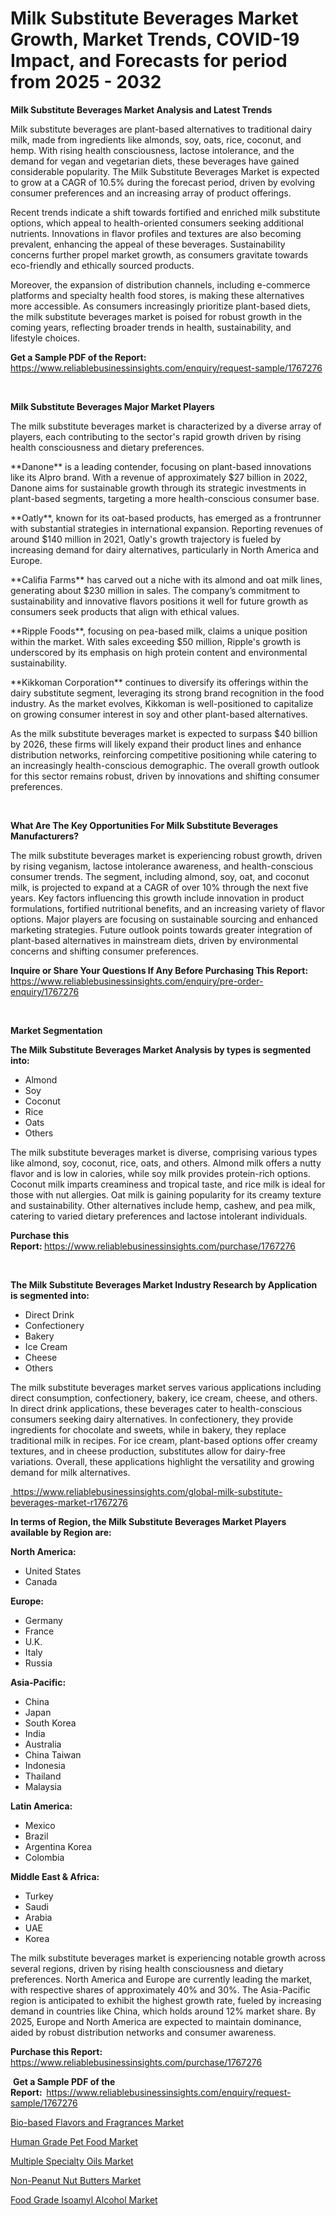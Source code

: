 <p><h1>Milk Substitute Beverages Market Growth, Market Trends, COVID-19 Impact, and Forecasts for period from 2025 - 2032</h1></p><p><strong>Milk Substitute Beverages Market Analysis and Latest Trends</strong></p>
<p><p>Milk substitute beverages are plant-based alternatives to traditional dairy milk, made from ingredients like almonds, soy, oats, rice, coconut, and hemp. With rising health consciousness, lactose intolerance, and the demand for vegan and vegetarian diets, these beverages have gained considerable popularity. The Milk Substitute Beverages Market is expected to grow at a CAGR of 10.5% during the forecast period, driven by evolving consumer preferences and an increasing array of product offerings.</p><p>Recent trends indicate a shift towards fortified and enriched milk substitute options, which appeal to health-oriented consumers seeking additional nutrients. Innovations in flavor profiles and textures are also becoming prevalent, enhancing the appeal of these beverages. Sustainability concerns further propel market growth, as consumers gravitate towards eco-friendly and ethically sourced products. </p><p>Moreover, the expansion of distribution channels, including e-commerce platforms and specialty health food stores, is making these alternatives more accessible. As consumers increasingly prioritize plant-based diets, the milk substitute beverages market is poised for robust growth in the coming years, reflecting broader trends in health, sustainability, and lifestyle choices.</p></p>
<p><strong>Get a Sample PDF of the Report:&nbsp;</strong> <a href="https://www.reliablebusinessinsights.com/enquiry/request-sample/1767276?utm_campaign=60&utm_medium=2&utm_source=Github&utm_content=ia&utm_term=15022025&utm_id=milk-substitute-beverages">https://www.reliablebusinessinsights.com/enquiry/request-sample/1767276</a></p>
<p>&nbsp;</p>
<p><strong>Milk Substitute Beverages Major Market Players</strong></p>
<p><p>The milk substitute beverages market is characterized by a diverse array of players, each contributing to the sector's rapid growth driven by rising health consciousness and dietary preferences. </p><p>**Danone** is a leading contender, focusing on plant-based innovations like its Alpro brand. With a revenue of approximately $27 billion in 2022, Danone aims for sustainable growth through its strategic investments in plant-based segments, targeting a more health-conscious consumer base.</p><p>**Oatly**, known for its oat-based products, has emerged as a frontrunner with substantial strategies in international expansion. Reporting revenues of around $140 million in 2021, Oatly's growth trajectory is fueled by increasing demand for dairy alternatives, particularly in North America and Europe.</p><p>**Califia Farms** has carved out a niche with its almond and oat milk lines, generating about $230 million in sales. The company’s commitment to sustainability and innovative flavors positions it well for future growth as consumers seek products that align with ethical values.</p><p>**Ripple Foods**, focusing on pea-based milk, claims a unique position within the market. With sales exceeding $50 million, Ripple's growth is underscored by its emphasis on high protein content and environmental sustainability.</p><p>**Kikkoman Corporation** continues to diversify its offerings within the dairy substitute segment, leveraging its strong brand recognition in the food industry. As the market evolves, Kikkoman is well-positioned to capitalize on growing consumer interest in soy and other plant-based alternatives.</p><p>As the milk substitute beverages market is expected to surpass $40 billion by 2026, these firms will likely expand their product lines and enhance distribution networks, reinforcing competitive positioning while catering to an increasingly health-conscious demographic. The overall growth outlook for this sector remains robust, driven by innovations and shifting consumer preferences.</p></p>
<p>&nbsp;</p>
<p><strong>What Are The Key Opportunities For Milk Substitute Beverages Manufacturers?</strong></p>
<p><p>The milk substitute beverages market is experiencing robust growth, driven by rising veganism, lactose intolerance awareness, and health-conscious consumer trends. The segment, including almond, soy, oat, and coconut milk, is projected to expand at a CAGR of over 10% through the next five years. Key factors influencing this growth include innovation in product formulations, fortified nutritional benefits, and an increasing variety of flavor options. Major players are focusing on sustainable sourcing and enhanced marketing strategies. Future outlook points towards greater integration of plant-based alternatives in mainstream diets, driven by environmental concerns and shifting consumer preferences.</p></p>
<p><strong>Inquire or Share Your Questions If Any Before Purchasing This Report:</strong> <a href="https://www.reliablebusinessinsights.com/enquiry/pre-order-enquiry/1767276?utm_campaign=60&utm_medium=2&utm_source=Github&utm_content=ia&utm_term=15022025&utm_id=milk-substitute-beverages">https://www.reliablebusinessinsights.com/enquiry/pre-order-enquiry/1767276</a></p>
<p>&nbsp;</p>
<p><strong>Market Segmentation</strong></p>
<p><strong>The Milk Substitute Beverages Market Analysis by types is segmented into:</strong></p>
<p><ul><li>Almond</li><li>Soy</li><li>Coconut</li><li>Rice</li><li>Oats</li><li>Others</li></ul></p>
<p><p>The milk substitute beverages market is diverse, comprising various types like almond, soy, coconut, rice, oats, and others. Almond milk offers a nutty flavor and is low in calories, while soy milk provides protein-rich options. Coconut milk imparts creaminess and tropical taste, and rice milk is ideal for those with nut allergies. Oat milk is gaining popularity for its creamy texture and sustainability. Other alternatives include hemp, cashew, and pea milk, catering to varied dietary preferences and lactose intolerant individuals.</p></p>
<p><strong>Purchase this Report:&nbsp;</strong><a href="https://www.reliablebusinessinsights.com/purchase/1767276?utm_campaign=60&utm_medium=2&utm_source=Github&utm_content=ia&utm_term=15022025&utm_id=milk-substitute-beverages">https://www.reliablebusinessinsights.com/purchase/1767276</a></p>
<p>&nbsp;</p>
<p><strong>The Milk Substitute Beverages Market Industry Research by Application is segmented into:</strong></p>
<p><ul><li>Direct Drink</li><li>Confectionery</li><li>Bakery</li><li>Ice Cream</li><li>Cheese</li><li>Others</li></ul></p>
<p><p>The milk substitute beverages market serves various applications including direct consumption, confectionery, bakery, ice cream, cheese, and others. In direct drink applications, these beverages cater to health-conscious consumers seeking dairy alternatives. In confectionery, they provide ingredients for chocolate and sweets, while in bakery, they replace traditional milk in recipes. For ice cream, plant-based options offer creamy textures, and in cheese production, substitutes allow for dairy-free variations. Overall, these applications highlight the versatility and growing demand for milk alternatives.</p></p>
<p><a href="https://www.reliablebusinessinsights.com/global-milk-substitute-beverages-market-r1767276?utm_campaign=60&utm_medium=2&utm_source=Github&utm_content=ia&utm_term=15022025&utm_id=milk-substitute-beverages">&nbsp;https://www.reliablebusinessinsights.com/global-milk-substitute-beverages-market-r1767276</a></p>
<p><strong>In terms of Region, the Milk Substitute Beverages Market Players available by Region are:</strong></p>
<p>
    <p> <strong> North America: </strong>
        <ul>
            <li>United States</li>
            <li>Canada</li>
        </ul>
        </p> 
    <p> <strong> Europe: </strong>
        <ul>
            <li>Germany</li>
            <li>France</li>
            <li>U.K.</li>
            <li>Italy</li>
            <li>Russia</li>
        </ul>
        </p> 
    <p> <strong> Asia-Pacific: </strong>
        <ul>
            <li>China</li>
            <li>Japan</li>
            <li>South Korea</li>
            <li>India</li>
            <li>Australia</li>
            <li>China Taiwan</li>
            <li>Indonesia</li>
            <li>Thailand</li>
            <li>Malaysia</li>
        </ul>
        </p> 
    <p> <strong> Latin America: </strong>
        <ul>
            <li>Mexico</li>
            <li>Brazil</li>
            <li>Argentina Korea</li>
            <li>Colombia</li>
        </ul>
        </p> 
    <p> <strong> Middle East & Africa: </strong>
        <ul>
            <li>Turkey</li>
            <li>Saudi</li>
            <li>Arabia</li>
            <li>UAE</li>
            <li>Korea</li>
        </ul>
    </p>
    </p>
<p><p>The milk substitute beverages market is experiencing notable growth across several regions, driven by rising health consciousness and dietary preferences. North America and Europe are currently leading the market, with respective shares of approximately 40% and 30%. The Asia-Pacific region is anticipated to exhibit the highest growth rate, fueled by increasing demand in countries like China, which holds around 12% market share. By 2025, Europe and North America are expected to maintain dominance, aided by robust distribution networks and consumer awareness.</p></p>
<p><strong>Purchase this Report: </strong><a href="https://www.reliablebusinessinsights.com/purchase/1767276?utm_campaign=60&utm_medium=2&utm_source=Github&utm_content=ia&utm_term=15022025&utm_id=milk-substitute-beverages">https://www.reliablebusinessinsights.com/purchase/1767276</a></p>
<p>&nbsp;<strong>Get a Sample PDF of the Report:&nbsp;&nbsp;</strong><a href="https://www.reliablebusinessinsights.com/enquiry/request-sample/1767276?utm_campaign=60&utm_medium=2&utm_source=Github&utm_content=ia&utm_term=15022025&utm_id=milk-substitute-beverages">https://www.reliablebusinessinsights.com/enquiry/request-sample/1767276</a></p>
<p><strong></strong></p>
<p><p><a href="https://github.com/dushornerfe/Market-Research-Report-List-1/blob/main/bio-based-flavors-and-fragrances-market.md?utm_campaign=60&utm_medium=2&utm_source=Github&utm_content=ia&utm_term=15022025&utm_id=milk-substitute-beverages">Bio-based Flavors and Fragrances Market</a></p><p><a href="https://github.com/akermigarib/Market-Research-Report-List-1/blob/main/human-grade-pet-food-market.md?utm_campaign=60&utm_medium=2&utm_source=Github&utm_content=ia&utm_term=15022025&utm_id=milk-substitute-beverages">Human Grade Pet Food Market</a></p><p><a href="https://github.com/djarixneoza/Market-Research-Report-List-1/blob/main/multiple-specialty-oils-market.md?utm_campaign=60&utm_medium=2&utm_source=Github&utm_content=ia&utm_term=15022025&utm_id=milk-substitute-beverages">Multiple Specialty Oils Market</a></p><p><a href="https://github.com/sapsaidamary/Market-Research-Report-List-1/blob/main/non-peanut-nut-butters-market.md?utm_campaign=60&utm_medium=2&utm_source=Github&utm_content=ia&utm_term=15022025&utm_id=milk-substitute-beverages">Non-Peanut Nut Butters Market</a></p><p><a href="https://github.com/jandedaboy1/Market-Research-Report-List-1/blob/main/food-grade-isoamyl-alcohol-market.md?utm_campaign=60&utm_medium=2&utm_source=Github&utm_content=ia&utm_term=15022025&utm_id=milk-substitute-beverages">Food Grade Isoamyl Alcohol Market</a></p></p>